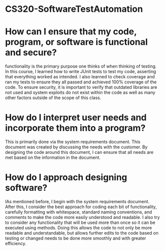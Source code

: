 # CS320-SoftwareTestAutomation

# How can I ensure that my code, program, or software is functional and secure?
functionality is the primary purpose one thinks of when thinking of testing. In this course, I learned how to write JUnit tests to test my code, asserting that everything worked as intended. I also learned to check coverage and ran my tests to ensure they all passed and achieved 100% coverage of the code. To ensure security, it is important to verify that outdated libraries are not used and system exploits do not exist within the code as well as many other factors outside of the scope of this class.

# How do I interpret user needs and incorporate them into a program?
This is primarily done via the system requirements document. This document was created by discussing the needs with the customer. By designing the code around this document, I can ensure that all needs are met based on the information in the document.

# How do I approach designing software?
IAs mentioned before, I begin with the system requirements document. After this, I consider the best approach for coding each bit of functionality, carefully formatting with whitespace, standard naming conventions, and comments to make the code more easily understood and readable. I also try to consider any functionality that will be used more than once so it can be executed using methods. Doing this allows the code to not only be more readable and understandable, but allows further edits to the code based on testing or changed needs to be done more smoothly and with greater efficiency.
